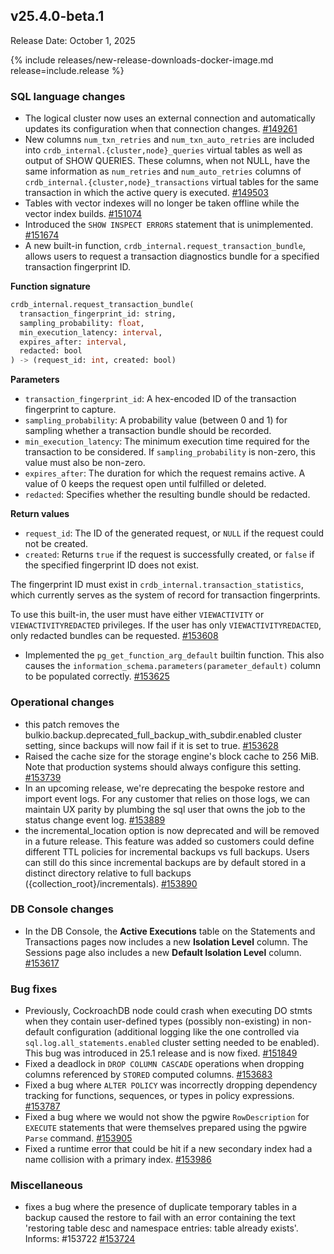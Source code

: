 ## v25.4.0-beta.1

Release Date: October 1, 2025

{% include releases/new-release-downloads-docker-image.md release=include.release %}

<h3 id="v25-4-0-beta-1-sql-language-changes">SQL language changes</h3>

- The logical cluster now uses an external connection and automatically updates its configuration when that connection changes. [#149261][#149261]
- New columns `num_txn_retries` and
  `num_txn_auto_retries` are included into
  `crdb_internal.{cluster,node}_queries` virtual tables as well as output
  of SHOW QUERIES. These columns, when not NULL, have the same information
  as `num_retries` and `num_auto_retries` columns of
  `crdb_internal.{cluster,node}_transactions` virtual tables for the same
  transaction in which the active query is executed. [#149503][#149503]
- Tables with vector indexes will no longer be
  taken offline while the vector index builds. [#151074][#151074]
- Introduced the `SHOW INSPECT ERRORS` statement that is unimplemented. [#151674][#151674]
- A new built-in function, `crdb_internal.request_transaction_bundle`, allows users to request a transaction diagnostics bundle for a specified transaction fingerprint ID.

**Function signature**

~~~sql
crdb_internal.request_transaction_bundle(
  transaction_fingerprint_id: string,
  sampling_probability: float,
  min_execution_latency: interval,
  expires_after: interval,
  redacted: bool
) -> (request_id: int, created: bool)
~~~

**Parameters**

- `transaction_fingerprint_id`: A hex-encoded ID of the transaction fingerprint to capture.
- `sampling_probability`: A probability value (between 0 and 1) for sampling whether a transaction bundle should be recorded.
- `min_execution_latency`: The minimum execution time required for the transaction to be considered. If `sampling_probability` is non-zero, this value must also be non-zero.
- `expires_after`: The duration for which the request remains active. A value of 0 keeps the request open until fulfilled or deleted.
- `redacted`: Specifies whether the resulting bundle should be redacted.

**Return values**

- `request_id`: The ID of the generated request, or `NULL` if the request could not be created.
- `created`: Returns `true` if the request is successfully created, or `false` if the specified fingerprint ID does not exist.

The fingerprint ID must exist in `crdb_internal.transaction_statistics`, which currently serves as the system of record for transaction fingerprints.

To use this built-in, the user must have either `VIEWACTIVITY` or `VIEWACTIVITYREDACTED` privileges. If the user has only `VIEWACTIVITYREDACTED`, only redacted bundles can be requested. [#153608][#153608]
- Implemented the `pg_get_function_arg_default` builtin function. This also causes the `information_schema.parameters(parameter_default)` column to be populated correctly. [#153625][#153625]

<h3 id="v25-4-0-beta-1-operational-changes">Operational changes</h3>

- this patch removes the
  bulkio.backup.deprecated_full_backup_with_subdir.enabled cluster setting, since
  backups will now fail if it is set to true. [#153628][#153628]
- Raised the cache size for the storage engine's block cache to 256 MiB. Note that production systems should always configure this setting. [#153739][#153739]
- In an upcoming release, we're deprecating the
  bespoke restore and import event logs. For any customer that relies on those
  logs, we can maintain UX parity by plumbing the sql user that owns the
  job to the status change event log. [#153889][#153889]
- the incremental_location option is now deprecated
  and will be removed in a future release. This feature was added so customers
  could define different TTL policies for incremental backups vs full backups.
  Users can still do this since incremental backups are by default stored in a
  distinct directory relative to full backups ({collection_root}/incrementals). [#153890][#153890]

<h3 id="v25-4-0-beta-1-db-console-changes">DB Console changes</h3>

- In the DB Console, the **Active Executions** table on the Statements and Transactions pages now includes a new **Isolation Level** column. The Sessions page also includes a new **Default Isolation Level** column. [#153617][#153617]

<h3 id="v25-4-0-beta-1-bug-fixes">Bug fixes</h3>

- Previously, CockroachDB node could crash when
  executing DO stmts when they contain user-defined types (possibly
  non-existing) in non-default configuration (additional logging like the
  one controlled via `sql.log.all_statements.enabled` cluster setting needed
  to be enabled). This bug was introduced in 25.1 release and is now fixed. [#151849][#151849]
- Fixed a deadlock in `DROP COLUMN CASCADE` operations when dropping columns referenced by `STORED` computed columns. [#153683][#153683]
- Fixed a bug where `ALTER POLICY` was incorrectly dropping dependency tracking for functions, sequences, or types in policy expressions. [#153787][#153787]
- Fixed a bug where we would not show the pgwire `RowDescription` for `EXECUTE` statements that were themselves prepared using the pgwire `Parse` command. [#153905][#153905]
- Fixed a runtime error that could be hit if a new secondary index had a name collision with a primary index. [#153986][#153986]

<h3 id="v25-4-0-beta-1-miscellaneous">Miscellaneous</h3>

- fixes a bug where the presence of duplicate temporary
  tables in a backup caused the restore to fail with an error containing
  the text 'restoring table desc and namespace
  entries: table already exists'.
  Informs: #153722 [#153724][#153724]


[#153739]: https://github.com/cockroachdb/cockroach/pull/153739
[#153889]: https://github.com/cockroachdb/cockroach/pull/153889
[#151849]: https://github.com/cockroachdb/cockroach/pull/151849
[#153683]: https://github.com/cockroachdb/cockroach/pull/153683
[#151674]: https://github.com/cockroachdb/cockroach/pull/151674
[#149503]: https://github.com/cockroachdb/cockroach/pull/149503
[#151074]: https://github.com/cockroachdb/cockroach/pull/151074
[#153628]: https://github.com/cockroachdb/cockroach/pull/153628
[#149261]: https://github.com/cockroachdb/cockroach/pull/149261
[#153890]: https://github.com/cockroachdb/cockroach/pull/153890
[#153905]: https://github.com/cockroachdb/cockroach/pull/153905
[#153608]: https://github.com/cockroachdb/cockroach/pull/153608
[#153617]: https://github.com/cockroachdb/cockroach/pull/153617
[#153787]: https://github.com/cockroachdb/cockroach/pull/153787
[#153986]: https://github.com/cockroachdb/cockroach/pull/153986
[#153724]: https://github.com/cockroachdb/cockroach/pull/153724
[#153625]: https://github.com/cockroachdb/cockroach/pull/153625
